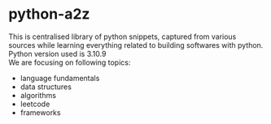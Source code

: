 # python-a2z

This is centralised library of python snippets, captured from various sources while learning everything related to building softwares with python.  
Python version used is 3.10.9  
We are focusing on following topics:

- language fundamentals
- data structures
- algorithms
- leetcode
- frameworks
